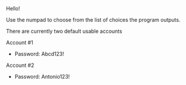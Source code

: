 Hello!

Use the numpad to choose from the list of choices the program outputs.

There are currently two default usable accounts

Account #1
- Password: Abcd123!

Account #2
- Password: Antonio123!
